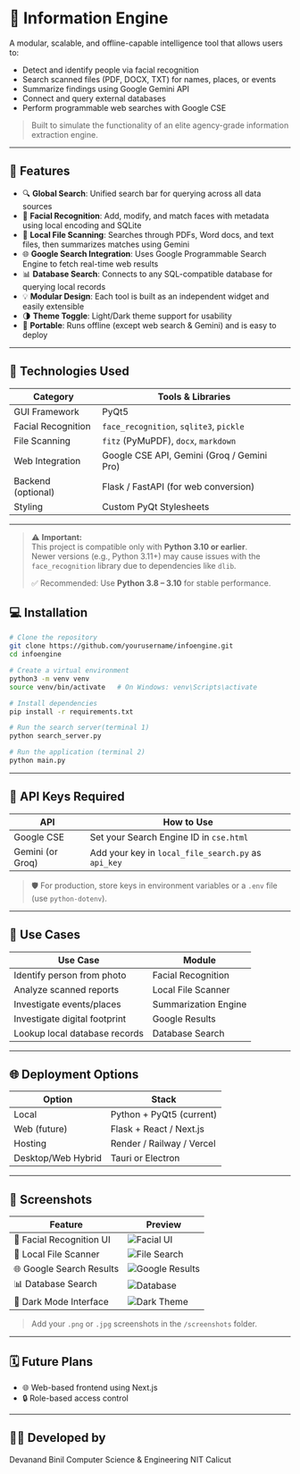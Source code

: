 # 🧠 Information Engine

A modular, scalable, and offline-capable intelligence tool that allows users to:

* Detect and identify people via facial recognition
* Search scanned files (PDF, DOCX, TXT) for names, places, or events
* Summarize findings using Google Gemini API
* Connect and query external databases
* Perform programmable web searches with Google CSE

> Built to simulate the functionality of an elite agency-grade information extraction engine.

---

## 🚀 Features

* 🔍 **Global Search**: Unified search bar for querying across all data sources
* 🧬 **Facial Recognition**: Add, modify, and match faces with metadata using local encoding and SQLite
* 📁 **Local File Scanning**: Searches through PDFs, Word docs, and text files, then summarizes matches using Gemini
* 🌐 **Google Search Integration**: Uses Google Programmable Search Engine to fetch real-time web results
* 📊 **Database Search**: Connects to any SQL-compatible database for querying local records
* 💡 **Modular Design**: Each tool is built as an independent widget and easily extensible
* 🌗 **Theme Toggle**: Light/Dark theme support for usability
* 💼 **Portable**: Runs offline (except web search & Gemini) and is easy to deploy

---

## 💪 Technologies Used

| Category           | Tools & Libraries                          |
| ------------------ | ------------------------------------------ |
| GUI Framework      | PyQt5                                      |
| Facial Recognition | `face_recognition`, `sqlite3`, `pickle`    |
| File Scanning      | `fitz` (PyMuPDF), `docx`, `markdown`       |
| Web Integration    | Google CSE API, Gemini (Groq / Gemini Pro) |
| Backend (optional) | Flask / FastAPI (for web conversion)       |
| Styling            | Custom PyQt Stylesheets                    |

---

> ⚠️ **Important:**  
> This project is compatible only with **Python 3.10 or earlier**.  
> Newer versions (e.g., Python 3.11+) may cause issues with the `face_recognition` library due to dependencies like `dlib`.  
>  
> ✅ Recommended: Use **Python 3.8 – 3.10** for stable performance.



## 💻 Installation

```bash
# Clone the repository
git clone https://github.com/yourusername/infoengine.git
cd infoengine

# Create a virtual environment
python3 -m venv venv
source venv/bin/activate   # On Windows: venv\Scripts\activate

# Install dependencies
pip install -r requirements.txt

# Run the search server(terminal 1)
python search_server.py

# Run the application (terminal 2)
python main.py


```

---

## 🔐 API Keys Required

| API              | How to Use                                          |
| ---------------- | --------------------------------------------------- |
| Google CSE       | Set your Search Engine ID in `cse.html`             |
| Gemini (or Groq) | Add your key in `local_file_search.py` as `api_key` |

> 🛡️ For production, store keys in environment variables or a `.env` file (use `python-dotenv`).

---

## 🧪 Use Cases

| Use Case                      | Module               |
| ----------------------------- | -------------------- |
| Identify person from photo    | Facial Recognition   |
| Analyze scanned reports       | Local File Scanner   |
| Investigate events/places     | Summarization Engine |
| Investigate digital footprint | Google Results       |
| Lookup local database records | Database Search      |

---

## 🌐 Deployment Options

| Option             | Stack                     |
| ------------------ | ------------------------- |
| Local              | Python + PyQt5 (current)  |
| Web (future)       | Flask + React / Next.js   |
| Hosting            | Render / Railway / Vercel |
| Desktop/Web Hybrid | Tauri or Electron         |

---

## 📸 Screenshots

| Feature                  | Preview                                          |
| ------------------------ | ------------------------------------------------ |
| 🧬 Facial Recognition UI | ![Facial UI](screenshots/facial.png)             |
| 📁 Local File Scanner    | ![File Search](screenshots/file_search.png)      |
| 🌐 Google Search Results | ![Google Results](screenshots/google_search.png) |
| 📊 Database Search       | ![Database](screenshots/database.png)            |
| 🎨 Dark Mode Interface   | ![Dark Theme](screenshots/dark_mode.png)         |

> Add your `.png` or `.jpg` screenshots in the `/screenshots` folder.

---

## 🗓️ Future Plans

* 🌐 Web-based frontend using Next.js
* 🔒 Role-based access control



---


## 👨‍💼 Developed by

Devanand Binil
Computer Science & Engineering
NIT Calicut

